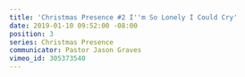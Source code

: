 ```yaml
---
title: 'Christmas Presence #2 I''m So Lonely I Could Cry'
date: 2019-01-10 09:52:00 -08:00
position: 3
series: Christmas Presence
communicator: Pastor Jason Graves
vimeo_id: 305373540
---
```


